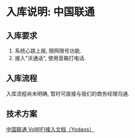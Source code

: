 # 入库说明: 中国联通

## 入库要求

1. 系统心跳上报, 限网限号功能. 
2. 接入"沃通话", 使用音箱打电话. 

## 入库流程

入库流程尚未明确, 暂时可直接与我们的商务经理沟通.

## 技术方案

[中国联通 VoWIFI接入文档（Yodaos）](./CUCC_VoWIFI_Yodaos.md)

